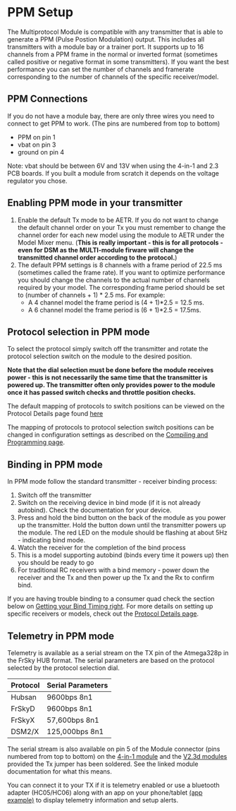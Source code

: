 # PPM Setup

The Multiprotocol Module is compatible with any transmitter that is able to generate a PPM (Pulse Postion Modulation) output.  This includes all transmitters with a module bay or a trainer port.  It supports up to 16 channels from a PPM frame in the normal or inverted format (sometimes called positive or negative format in some transmitters).
If you want the best performance you can set the number of channels and framerate corresponding to the number of channels of the specific receiver/model.

## PPM Connections

If you do not have a module bay, there are only three wires you need to connect to get PPM to work.  (The pins are numbered from top to bottom) 
- PPM on pin 1
- vbat on pin 3
- ground on pin 4  

Note: vbat should be between 6V and 13V when using the 4-in-1 and 2.3 PCB boards. If you built a module from scratch it depends on the voltage regulator you chose.


## Enabling PPM mode in your transmitter

1. Enable the default Tx mode to be AETR. If you do not want to change the default channel order on your Tx you must remember to change the channel order for each new model using the module to AETR under the Model Mixer menu. (**This is really important - this is for all protocols - even for DSM as the MULTI-module firware will change the transmitted channel order according to the protocol.**)  
1. The default PPM settings is 8 channels with a frame period of 22.5 ms (sometimes called the frame rate).  If you want to optimize performance you should change the channels to the actual number of channels required by your model.  The corresponding frame period should be set to (number of channels + 1) * 2.5 ms.  For example:
    - A 4 channel model the frame period is (4 + 1)*2.5 = 12.5 ms.
    - A 6 channel model the frame period is (6 + 1)*2.5 = 17.5ms. 
    
## Protocol selection in PPM mode

To select the protocol simply switch off the transmitter and rotate the protocol selection switch on the module to the desired position. 

**Note that the dial selection must be done before the module receives power - this is not necessarily the same time that the transmitter is powered up.  The transmitter often only provides power to the module once it has passed switch checks and throttle position checks.**

The default mapping of protocols to switch positions can be viewed on the Protocol Details page found [here](Protocol_Details.md#DefaultMapping)

The mapping of protocols to protocol selection switch positions can be changed in configuration settings as described on the [Compiling and Programming page](Compiling.md).

## Binding in PPM mode

In PPM mode follow the standard transmitter - receiver binding process: 
 1. Switch off the transmitter
 1. Switch on the receiving device in bind mode (if it is not already autobind). Check the documentation for your device.
 1. Press and hold the bind button on the back of the module as you power up the transmitter. Hold the button down until the transmitter powers up the module. The red LED on the module should be flashing at about 5Hz - indicating bind mode.
 1. Watch the receiver for the completion of the bind process
 1. This is a model supporting autobind (binds every time it powers up) then you should be ready to go
 1. For traditional RC receivers with a bind memory - power down the receiver and the Tx and then power up the Tx and the Rx to confirm bind.

If you are having trouble binding to a consumer quad check the section below on [Getting your Bind Timing right](Bind_Timing.md). For more details on setting up specific receivers or models, check out the [Protocol Details page](Protocol_Details.md).

## Telemetry in PPM mode

Telemetry is available as a serial stream on the TX pin of the Atmega328p in the FrSky HUB format. The serial parameters are based on the protocol selected by the protocol selection dial. 

Protocol|Serial Parameters
--------|-----------------
Hubsan|9600bps 8n1
FrSkyD|9600bps 8n1
FrSkyX|57,600bps 8n1
DSM2/X|125,000bps 8n1

The serial stream is also available on pin 5 of the Module connector (pins numbered from top to bottom) on the [4-in-1 module]() and the [V2.3d modules]() provided the Tx jumper has been soldered.  See the linked module documentation for what this means. 

You can connect it to your TX if it is telemetry enabled or use a bluetooth adapter (HC05/HC06) along with an app on your phone/tablet [(app example)](https://play.google.com/store/apps/details?id=biz.onomato.frskydash&hl=fr) to display telemetry information and setup alerts.
